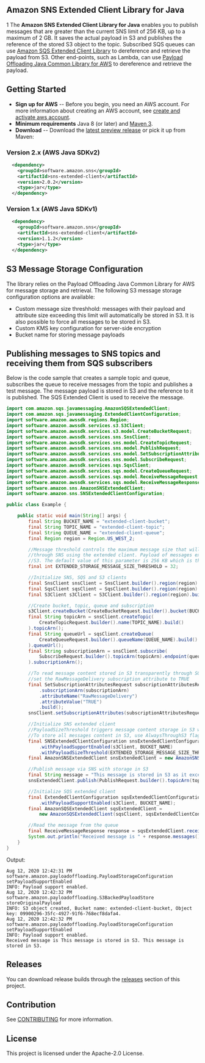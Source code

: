 ## Amazon SNS Extended Client Library for Java
1
The **Amazon SNS Extended Client Library for Java** enables you to publish messages that are greater than the current SNS limit of 256 KB, up to a maximum of 2 GB.
It saves the actual payload in S3 and publishes the reference of the stored S3 object to the topic. Subscribed SQS queues can use [Amazon SQS Extended Client Library](https://github.com/awslabs/amazon-sqs-java-extended-client-lib) to dereference and retrieve the payload from S3. Other end-points, such as Lambda, can use [Payload Offloading Java Common Library for AWS](https://github.com/awslabs/payload-offloading-java-common-lib-for-aws) to dereference and retrieve the payload.


## Getting Started

* **Sign up for AWS** -- Before you begin, you need an AWS account. For more information about creating an AWS account, see [create and activate aws account](https://aws.amazon.com/premiumsupport/knowledge-center/create-and-activate-aws-account/).
* **Minimum requirements** Java 8 (or later) and [Maven 3](http://maven.apache.org/).
* **Download** -- Download the [latest preview release](https://github.com/awslabs/amazon-sns-java-extended-client-lib/releases) or pick it up from Maven:

### Version 2.x (AWS Java SDKv2)
```xml
  <dependency>
    <groupId>software.amazon.sns</groupId>
    <artifactId>sns-extended-client</artifactId>
    <version>2.0.2</version>
    <type>jar</type>
  </dependency>
```

### Version 1.x (AWS Java SDKv1)
```xml
  <dependency>
    <groupId>software.amazon.sns</groupId>
    <artifactId>sns-extended-client</artifactId>
    <version>1.1.2</version>
    <type>jar</type>
  </dependency>
```


## S3 Message Storage Configuration
The library relies on the Payload Offloading Java Common Library for AWS for message storage and retrieval. The following S3 message storage configuration options are available:
* Custom message size threshhold: messages with their payload and attribute size exceeding this limit will automatically be stored in S3. It is also possible to force all messages to be stored in S3.
* Custom KMS key configuration for server-side encryption
* Bucket name for storing message payloads


## Publishing messages to SNS topics and receiving them from SQS subscribers
Below is the code sample that creates a sample topic and queue, subscribes the queue to receive messages from the topic and publishes a test message. The message payload is stored in S3 and the reference to it is published. The SQS Extended Client is used to receive the message.

```java
import com.amazon.sqs.javamessaging.AmazonSQSExtendedClient;
import com.amazon.sqs.javamessaging.ExtendedClientConfiguration;
import software.amazon.awssdk.regions.Region;
import software.amazon.awssdk.services.s3.S3Client;
import software.amazon.awssdk.services.s3.model.CreateBucketRequest;
import software.amazon.awssdk.services.sns.SnsClient;
import software.amazon.awssdk.services.sns.model.CreateTopicRequest;
import software.amazon.awssdk.services.sns.model.PublishRequest;
import software.amazon.awssdk.services.sns.model.SetSubscriptionAttributesRequest;
import software.amazon.awssdk.services.sns.model.SubscribeRequest;
import software.amazon.awssdk.services.sqs.SqsClient;
import software.amazon.awssdk.services.sqs.model.CreateQueueRequest;
import software.amazon.awssdk.services.sqs.model.ReceiveMessageRequest;
import software.amazon.awssdk.services.sqs.model.ReceiveMessageResponse;
import software.amazon.sns.AmazonSNSExtendedClient;
import software.amazon.sns.SNSExtendedClientConfiguration;

public class Example {

    public static void main(String[] args) {
        final String BUCKET_NAME = "extended-client-bucket";
        final String TOPIC_NAME = "extended-client-topic";
        final String QUEUE_NAME = "extended-client-queue";
        final Region region = Region.US_WEST_2;

        //Message threshold controls the maximum message size that will be allowed to be published
        //through SNS using the extended client. Payload of messages exceeding this value will be stored in
        //S3. The default value of this parameter is 256 KB which is the maximum message size in SNS (and SQS).
        final int EXTENDED_STORAGE_MESSAGE_SIZE_THRESHOLD = 32;

        //Initialize SNS, SQS and S3 clients
        final SnsClient snsClient = SnsClient.builder().region(region).build();
        final SqsClient sqsClient = SqsClient.builder().region(region).build();
        final S3Client s3Client = S3Client.builder().region(region).build();

        //Create bucket, topic, queue and subscription
        s3Client.createBucket(CreateBucketRequest.builder().bucket(BUCKET_NAME).build());
        final String topicArn = snsClient.createTopic(
            CreateTopicRequest.builder().name(TOPIC_NAME).build()
        ).topicArn();
        final String queueUrl = sqsClient.createQueue(
            CreateQueueRequest.builder().queueName(QUEUE_NAME).build()
        ).queueUrl();
        final String subscriptionArn = snsClient.subscribe(
            SubscribeRequest.builder().topicArn(topicArn).endpoint(queueUrl).build()
        ).subscriptionArn();

        //To read message content stored in S3 transparently through SQS extended client,
        //set the RawMessageDelivery subscription attribute to TRUE
        final SetSubscriptionAttributesRequest subscriptionAttributesRequest = SetSubscriptionAttributesRequest.builder()
            .subscriptionArn(subscriptionArn)
            .attributeName("RawMessageDelivery")
            .attributeValue("TRUE")
            .build();
        snsClient.setSubscriptionAttributes(subscriptionAttributesRequest);

        //Initialize SNS extended client
        //PayloadSizeThreshold triggers message content storage in S3 when the threshold is exceeded
        //To store all messages content in S3, use AlwaysThroughS3 flag
        final SNSExtendedClientConfiguration snsExtendedClientConfiguration = new SNSExtendedClientConfiguration()
            .withPayloadSupportEnabled(s3Client, BUCKET_NAME)
            .withPayloadSizeThreshold(EXTENDED_STORAGE_MESSAGE_SIZE_THRESHOLD);
        final AmazonSNSExtendedClient snsExtendedClient = new AmazonSNSExtendedClient(snsClient, snsExtendedClientConfiguration);

        //Publish message via SNS with storage in S3
        final String message = "This message is stored in S3 as it exceeds the threshold of 32 bytes set above.";
        snsExtendedClient.publish(PublishRequest.builder().topicArn(topicArn).message(message).build());

        //Initialize SQS extended client
        final ExtendedClientConfiguration sqsExtendedClientConfiguration = new ExtendedClientConfiguration()
            .withPayloadSupportEnabled(s3Client, BUCKET_NAME);
        final AmazonSQSExtendedClient sqsExtendedClient =
            new AmazonSQSExtendedClient(sqsClient, sqsExtendedClientConfiguration);

        //Read the message from the queue
        final ReceiveMessageResponse response = sqsExtendedClient.receiveMessage(ReceiveMessageRequest.builder().queueUrl(queueUrl).build());
        System.out.println("Received message is " + response.messages().get(0).body());
    }
}
```

Output:
``` 
Aug 12, 2020 12:42:31 PM software.amazon.payloadoffloading.PayloadStorageConfiguration setPayloadSupportEnabled
INFO: Payload support enabled.
Aug 12, 2020 12:42:32 PM software.amazon.payloadoffloading.S3BackedPayloadStore storeOriginalPayload
INFO: S3 object created, Bucket name: extended-client-bucket, Object key: 09900296-35fc-4927-91f6-768ecf8dafa4.
Aug 12, 2020 12:42:32 PM software.amazon.payloadoffloading.PayloadStorageConfiguration setPayloadSupportEnabled
INFO: Payload support enabled.
Received message is This message is stored in S3. This message is stored in S3.
```

## Releases
You can download release builds through the [releases](https://github.com/awslabs/amazon-sns-java-extended-client-lib) section of this project.

## Contribution
See [CONTRIBUTING](CONTRIBUTING.md#security-issue-notifications) for more information.

## License
This project is licensed under the Apache-2.0 License.
